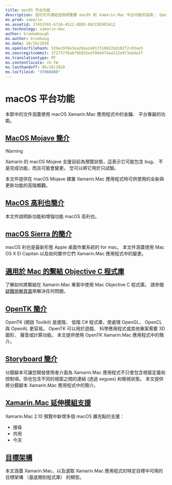 ```yaml
---
title: macOS 平台功能
description: 這份文件連結至說明重要 macOS 和 Xamarin.Mac 平台功能的指南： OpenTK，分鏡腳本、 擴充功能，以及更多。
ms.prod: xamarin
ms.assetid: 37451F65-672A-4512-8DDD-06CCDE9E5A12
ms.technology: xamarin-mac
author: bradumbaugh
ms.author: brumbaug
ms.date: 10/19/2016
ms.openlocfilehash: 539ec976e3ea28aa2e017318022bd102f2c03ae5
ms.sourcegitcommit: 3f2737f8abf9b855edf060474aa222e973abda3f
ms.translationtype: MT
ms.contentlocale: zh-TW
ms.lasthandoff: 06/28/2018
ms.locfileid: "37066880"
---
```

# <a name="macos-platform-features"></a>macOS 平台功能

本節中的文件涵蓋使用 macOS Xamarin.Mac 應用程式中的金鑰、 平台專屬的功能。

## <a name="introduction-to-macos-mojavemacplatformintroduction-to-macos-mojaveindexmd"></a>[MacOS Mojave 簡介](~/mac/platform/introduction-to-macos-mojave/index.md)

> [!WARNING]
> Xamarin 的 macOS Mojave 支援目前為預覽狀態，這表示它可能包含 bug、 不是完成功能，而且可能會變更。 您可以將它用於只試驗。

本文件提供在 macOS Mojave 建置 Xamarin.Mac 應用程式時可供使用的全新與更新功能的高階概觀。

## <a name="introduction-to-macos-high-sierramacplatformintroduction-to-macos-high-sierraindexmd"></a>[MacOS 高利也簡介](~/mac/platform/introduction-to-macos-high-sierra/index.md)

本文件說明新功能和增強功能 macOS 高利也。

## <a name="introduction-to-macos-sierramacplatformintroduction-to-macos-sierraindexmd"></a>[macOS Sierra 的簡介](~/mac/platform/introduction-to-macos-sierra/index.md)

macOS 利也是最新形態 Apple 桌面作業系統的 for mac。 本文件涵蓋使用 Mac OS X El Capitan 以及如何實作它們 Xamarin.Mac 應用程式中的變更。

## <a name="binding-objective-c-libraries-for-macbindingmd"></a>[適用於 Mac 的繫結 Objective C 程式庫](binding.md)

了解如何將繫結在 Xamarin.Mac 專案中使用 Mac Objective C 程式庫。
請參閱[疑難排解頁面](~/cross-platform/macios/binding/troubleshooting.md)來解決任何問題。

## <a name="introduction-to-opentkmacplatformopentkmd"></a>[OpenTK 簡介](~/mac/platform/opentk.md)

OpenTK (開啟 Toolkit) 是進階、 低階 C# 程式庫，使處理 OpenGL、 OpenCL 與 OpenAL 更容易。 OpenTK 可以用於遊戲、 科學應用程式或其他專案需要 3D 圖形、 聲音或計算功能。 本文提供使用 OpenTK Xamarin.Mac 應用程式中的簡介。

## <a name="introduction-to-storyboardsmacplatformstoryboardsindexmd"></a>[Storyboard 簡介](~/mac/platform/storyboards/index.md)

分鏡腳本可讓您開發使用者介面為 Xamarin.Mac 應用程式不只會包含視窗定義和控制項，但也包含不同的視窗之間的連結 (透過 segues) 和檢視狀態。 本文提供將分鏡腳本 Xamarin.Mac 應用程式中的簡介。

## <a name="xamarinmac-extension-supportmacplatformextensionsmd"></a>[Xamarin.Mac 延伸模組支援](~/mac/platform/extensions.md)

Xamarin.Mac 2.10 預覽中新增多個 macOS 擴充點的支援：

- 搜尋
- 共用
- 今天

## <a name="target-frameworksmacplatformtarget-frameworkmd"></a>[目標架構](~/mac/platform/target-framework.md)

本文涵蓋 Xamarin.Mac，以及選取 Xamarin.Mac 應用程式的特定目標中可用的目標架構 （基底類別程式庫） 的類型。
